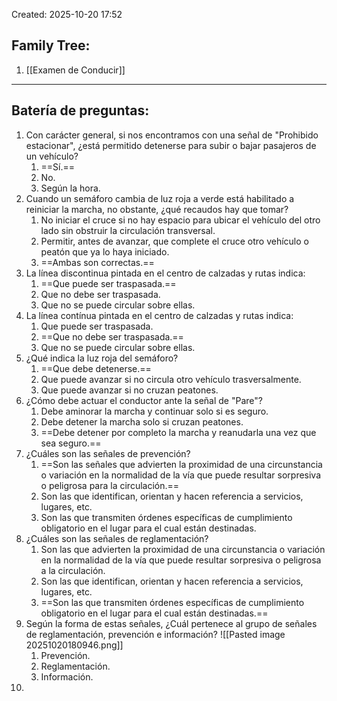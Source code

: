 Created: 2025-10-20 17:52
## Family Tree:
1. [[Examen de Conducir]]
-- -
## Batería de preguntas:
1. Con carácter general, si nos encontramos con una señal de "Prohibido estacionar", ¿está permitido detenerse para subir o bajar pasajeros de un vehículo?
	1. ==Sí.==
	2. No.
	3. Según la hora.
2. Cuando un semáforo cambia de luz roja a verde está habilitado a reiniciar la marcha, no obstante, ¿qué recaudos hay que tomar?
	1. No iniciar el cruce si no hay espacio para ubicar el vehículo del otro lado sin obstruir la circulación transversal.
	2. Permitir, antes de avanzar, que complete el cruce otro vehículo o peatón que ya lo haya iniciado.
	3. ==Ambas son correctas.==
3. La línea discontinua pintada en el centro de calzadas y rutas indica:
	1. ==Que puede ser traspasada.==
	2. Que no debe ser traspasada.
	3. Que no se puede circular sobre ellas.
4. La línea contínua pintada en el centro de calzadas y rutas indica:
	1. Que puede ser traspasada.
	2. ==Que no debe ser traspasada.==
	3. Que no se puede circular sobre ellas.
5. ¿Qué indica la luz roja del semáforo?
	1. ==Que debe detenerse.==
	2. Que puede avanzar si no circula otro vehículo trasversalmente.
	3. Que puede avanzar si no cruzan peatones.
6. ¿Cómo debe actuar el conductor ante la señal de "Pare"?
	1. Debe aminorar la marcha y continuar solo si es seguro.
	2. Debe detener la marcha solo si cruzan peatones.
	3. ==Debe detener por completo la marcha y reanudarla una vez que sea seguro.==
7. ¿Cuáles son las señales de prevención?
	1. ==Son las señales que advierten la proximidad de una circunstancia o variación en la normalidad de la vía que puede resultar sorpresiva o peligrosa para la circulación.==
	2. Son las que identifican, orientan y hacen referencia a servicios, lugares, etc.
	3. Son las que transmiten órdenes específicas de cumplimiento obligatorio en el lugar para el cual están destinadas.
8. ¿Cuáles son las señales de reglamentación?
	1. Son las que advierten la proximidad de una circunstancia o variación en la normalidad de la vía que puede resultar sorpresiva o peligrosa a la circulación.
	2. Son las que identifican, orientan y hacen referencia a servicios, lugares, etc.
	3. ==Son las que transmiten órdenes específicas de cumplimiento obligatorio en el lugar para el cual están destinadas.==
9. Según la forma de estas señales, ¿Cuál pertenece al grupo de señales de reglamentación, prevención e información?
   ![[Pasted image 20251020180946.png]]
	1. Prevención.
	2. Reglamentación.
	3. Información.
10. 